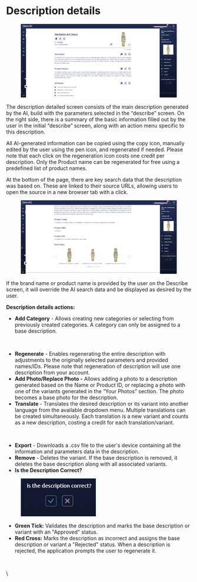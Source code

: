 # Description details

<figure><img src="../../.gitbook/assets/Screenshot 2024-08-09 172531.png" alt=""><figcaption></figcaption></figure>

The description detailed screen consists of the main description generated by the AI, build with the parameters selected in the “describe” screen. On the right side, there is a summary of the basic information filled out by the user in the initial “describe” screen, along with an action menu specific to this description.

&#x20;

All AI-generated information can be copied using the copy icon, manually edited by the user using the pen icon, and regenerated if needed. Please note that each click on the regeneration icon costs one credit per description. Only the Product name can be regenerated for free using a predefined list of product names.

&#x20;

At the bottom of the page, there are key search data that the description was based on. These are linked to their source URLs, allowing users to open the source in a new browser tab with a click.

<figure><img src="../../.gitbook/assets/Screenshot 2024-08-09 174702.png" alt=""><figcaption></figcaption></figure>

If the brand name or product name is provided by the user on the Describe screen, it will override the AI search data and be displayed as desired by the user.

&#x20;

**Description details actions:**

* **Add Category** - Allows creating new categories or selecting from previously created categories. A category can only be assigned to a base description.

<figure><img src="https://lh7-us.googleusercontent.com/docsz/AD_4nXejMkVsBaWiUnwOB_vgXZQNliH6C802YRJlrXe_0BKgW0NqrImGHlRbzfXnAgUVRuXbAyjvvGBUou6ZA0PNft6ErYMyVqYU9mopLcrQz55gSLsyqWoxzlQ4dJw-ZLHbiG_YWJJ5XDTMWGwupQ_Lzl2zeULc?key=zk1bjl61d1IQ7xZINS9EYQ" alt=""><figcaption></figcaption></figure>

* **Regenerate** - Enables regenerating the entire description with adjustments to the originally selected parameters and provided names/IDs. Please note that regeneration of description will use one description from your account.
* **Add Photo/Replace Photo -** Allows adding a photo to a description generated based on the Name or Product ID, or replacing a photo with one of the variants generated in the “Your Photos” section. The photo becomes a base photo for the description.
* **Translate** - Translates the desired description or its variant into another language from the available dropdown menu. Multiple translations can be created simultaneously. Each translation is a new variant and counts as a new description, costing a credit for each translation/variant.

<figure><img src="https://lh7-us.googleusercontent.com/docsz/AD_4nXeXnKTrsga9BmeCvssmtatGRt0B8AmAf8EYZGChF5iA7Roi3zKbBRgLpdTw1NS9uI3FwCY0vuXrFPpIhNQAfGXDVzbmICYq-6xQR_rWaZbJAhLTHjfJGlD-EHwTRNqahq6hc5XzMUGPiB6kRhJbOwFWZhPz?key=zk1bjl61d1IQ7xZINS9EYQ" alt=""><figcaption></figcaption></figure>



* **Export** - Downloads a .csv file to the user's device containing all the information and parameters data in the description.
* **Remove** - Deletes the variant. If the base description is removed, it deletes the base description along with all associated variants.
* **Is the Description Correct?**

<figure><img src="../../.gitbook/assets/Screenshot 2024-08-09 181445.png" alt=""><figcaption></figcaption></figure>

* **Green Tick:** Validates the description and marks the base description or variant with an "Approved" status.
* **Red Cross:** Marks the description as incorrect and assigns the base description or variant a "Rejected" status. When a description is rejected, the application prompts the user to regenerate it.

<figure><img src="https://lh7-us.googleusercontent.com/docsz/AD_4nXcw20VHrVVVRigz-QGqH0fNdjmZbx2YDl3XcVMadms-n0DJED4XeP4WSJgfKj7uecFADWEFpHBsJv8LD09RwAlyAXNhpyrKar5A-XNSrs9vW4rwwxQ3wymmskXJWPmem-7Qfjd6hgdFzh7VaohpHbj75fQ8?key=zk1bjl61d1IQ7xZINS9EYQ" alt=""><figcaption></figcaption></figure>

\

